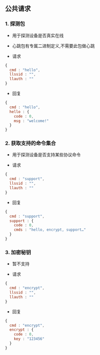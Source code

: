 ## 公共请求

### 1. 探测包
* 用于探测设备是否真实在线
* 心跳包有专属二进制定义,不需要此包做心跳

* 请求

```javascript
{
  cmd : "hello",
  llssid : "",
  llauth : ""
}
```

* 回复

```javascript
{
  cmd : "hello",
  hello : {
    code : 0,
    msg : "welcome!"
  }
}
```

### 2. 获取支持的命令集合
* 用于探测设备是否支持某些协议命令

* 请求

```javascript
{
  cmd : "support",
  llssid : "",
  llauth : ""
}
```

* 回复

```javascript
{
  cmd : "support",
  support : {
    code : 0,
    cmds : "hello, encrypt, support…"
  }
}
```

### 3. 加密秘钥
* 暂不支持

* 请求

```javascript
{
  cmd : "encrypt",
  llssid : "",
  llauth : ""
}
```

* 回复

```javascript
{
  cmd : "encrypt",
  encrypt : {
    code : 0,
    key : "123456"
  }
}
```
